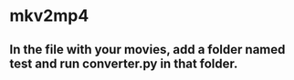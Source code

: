 # mkv2mp4

## In the file with your movies, add a folder named test and run converter.py in that folder.
